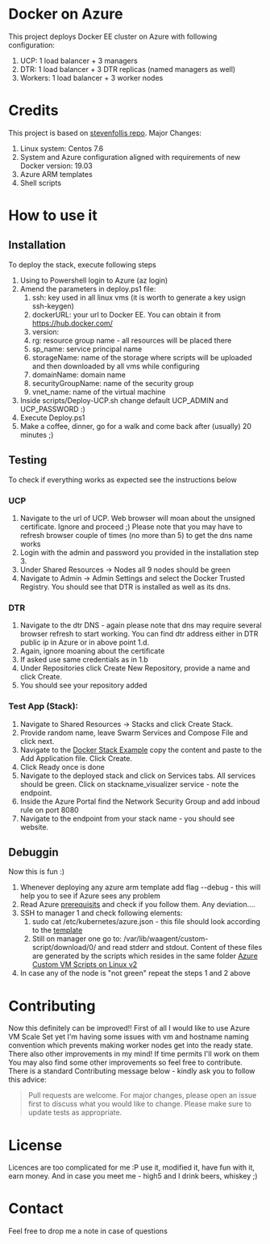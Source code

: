 # Docker on Azure

This project deploys Docker EE cluster on Azure with following configuration:
1. UCP: 1 load balancer + 3 managers
2. DTR: 1 load balancer + 3 DTR replicas (named managers as well)
3. Workers: 1 load balancer + 3 worker nodes

# Credits
This project is based on [stevenfollis repo](https://github.com/microsoft/Docker-EE-on-Azure-Stack-Deployment/commits?author=stevenfollis).
Major Changes:
1. Linux system: Centos 7.6
2. System and Azure configuration aligned with requirements of new Docker version: 19.03
3. Azure ARM templates
4. Shell scripts

# How to use it

## Installation
To deploy the stack, execute following steps

1. Using to Powershell login to Azure (az login)
2. Amend the parameters in deploy.ps1 file:
    1. ssh: key used in all linux vms (it is worth to generate a key usign ssh-keygen)
    2. dockerURL: your url to Docker EE. You can obtain it from https://hub.docker.com/
    3. version: 
    4. rg: resource group name - all resources will be placed there
    5. sp_name: service principal name
    6. storageName: name of the storage where scripts will be uploaded and then downloaded by all vms while configuring
    7. domainName: domain name
    8. securityGroupName: name of the security group
    9. vnet_name: name of the virtual machine
3. Inside scripts/Deploy-UCP.sh change default UCP_ADMIN and UCP_PASSWORD :)
4. Execute Deploy.ps1
5. Make a coffee, dinner, go for a walk and come back after (usually) 20 minutes ;)

## Testing
To check if everything works as expected see the instructions below
### UCP
1. Navigate to the url of UCP. Web browser will moan about the unsigned certificate. Ignore and proceed ;) Please note that you may have to refresh browser couple of times (no more than 5) to get the dns name works
2. Login with the admin and password you provided in the installation step 3.
3. Under Shared Resources -> Nodes all 9 nodes should be green
4. Navigate to Admin -> Admin Settings and select the Docker Trusted Registry. You should see that DTR is installed as well as its dns.
### DTR
1. Navigate to the dtr DNS - again please note that dns may require several browser refresh to start working. You can find dtr address either in DTR public ip in Azure or in above point 1.d.
2. Again, ignore moaning about the certificate
3. If asked use same credentials as in 1.b
4. Under Repositories click Create New Repository, provide a name and click Create.
5. You should see your repository added
### Test App (Stack):
1. Navigate to Shared Resources -> Stacks and click Create Stack. 
2. Provide random name, leave Swarm Services and Compose File and click next.
3. Navigate to the [Docker Stack Example](https://raw.githubusercontent.com/dockersamples/example-voting-app/master/docker-stack.yml) copy the content and paste to the Add Application file. Click Create.
4. Click Ready once is done
5. Navigate to the deployed stack and click on Services tabs. All services should be green. Click on stackname_visualizer service - note the endpoint.
6. Inside the Azure Portal find the Network Security Group and add inboud rule on port 8080
7. Navigate to the endpoint from your stack name - you should see website.

## Debuggin
Now this is fun :)
1. Whenever deploying any azure arm template add flag --debug - this will help you to see if Azure sees any problem
2. Read Azure [prerequisits](https://docs.docker.com/ee/ucp/admin/install/cloudproviders/install-on-azure/) and check if you follow them. Any deviation....
1. SSH to manager 1 and check following elements:
    1. sudo cat /etc/kubernetes/azure.json - this file should look according to the [template](https://github.com/kubernetes/cloud-provider-azure/blob/master/docs/cloud-provider-config.md)
    2. Still on manager one go to: /var/lib/waagent/custom-script/download/0/ and read stderr and stdout. Content of these files are generated by the scripts which resides in the same folder [Azure Custom VM Scripts on Linux v2](https://docs.microsoft.com/en-us/azure/virtual-machines/extensions/custom-script-linux)
2. In case any of the node is "not green" repeat the steps 1 and 2 above


# Contributing
Now this definitely can be improved!! First of all I would like to use Azure VM Scale Set yet I'm having some issues with vm and hostname naming convention which prevents making worker nodes get into the ready state. There also other improvements in my mind! If time permits I'll work on them
You may also find some other improvements so feel free to contribute.
There is a standard Contributing message below - kindly ask you to follow this advice:

> Pull requests are welcome. For major changes, please open an issue first to discuss what you would like to change.
> Please make sure to update tests as appropriate.

# License
Licences are too complicated for me :P use it, modified it, have fun with it, earn money. And in case you meet me - high5 and I drink beers, whiskey ;)

# Contact
Feel free to drop me a note in case of questions